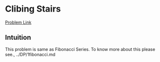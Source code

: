 # Clibing Stairs

[Problem Link](https://leetcode.com/problems/climbing-stairs/)

## Intuition
This problem is same as Fibonacci Series.
To know more about this please see., ../DP/1fibonacci.md
